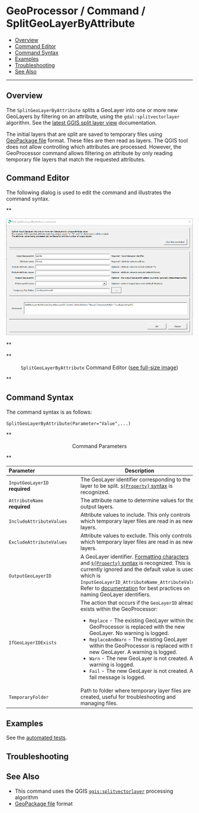 # GeoProcessor / Command / SplitGeoLayerByAttribute #

* [Overview](#overview)
* [Command Editor](#command-editor)
* [Command Syntax](#command-syntax)
* [Examples](#examples)
* [Troubleshooting](#troubleshooting)
* [See Also](#see-also)

-------------------------

## Overview ##

The `SplitGeoLayerByAttribute` splits a GeoLayer into one or more new GeoLayers
by filtering on an attribute,
using the `gdal:splitvectorlayer` algorithm.
See the [latest GGIS split layer view](https://docs.qgis.org/latest/en/docs/user_manual/processing_algs/qgis/vectorgeneral.html#split-vector-layer) documentation.

The initial layers that are split are saved to temporary files using
[GeoPackage file](../../spatial-data-format-ref/GeoPackage/GeoPackage.md) format.
These files are then read as layers.
The QGIS tool does not allow controlling which attributes are processed.
However, the GeoProcessor command allows filtering on attribute by only reading temporary file layers that match the requested attributes.

## Command Editor ##

The following dialog is used to edit the command and illustrates the command syntax.

**<p style="text-align: center;">
![SplitGeoLayerByAttribute](SplitGeoLayerByAttribute.png)
</p>**

**<p style="text-align: center;">
`SplitGeoLayerByAttribute` Command Editor (<a href="../SplitGeoLayerByAttribute.png">see full-size image</a>)
</p>**

## Command Syntax ##

The command syntax is as follows:

```text
SplitGeoLayerByAttribute(Parameter="Value",...)
```
**<p style="text-align: center;">
Command Parameters
</p>**

|**Parameter**&nbsp;&nbsp;&nbsp;&nbsp;&nbsp;&nbsp;&nbsp;&nbsp;&nbsp;&nbsp;&nbsp;&nbsp;&nbsp;&nbsp;&nbsp;&nbsp;&nbsp;&nbsp;&nbsp;&nbsp;&nbsp;&nbsp;&nbsp;&nbsp;&nbsp;&nbsp;&nbsp;&nbsp;&nbsp; | **Description** | **Default**&nbsp;&nbsp;&nbsp;&nbsp;&nbsp;&nbsp;&nbsp;&nbsp;&nbsp;&nbsp; |
| --------------|-----------------|----------------- |
| `InputGeoLayerID`<br>**required** | The GeoLayer identifier corresponding to the layer to be split.  [`${Property}` syntax](../../introduction/introduction.md#geoprocessor-properties-property) is recognized. | None - must be specified. |
| `AttributeName`<br>**required** | The attribute name to determine values for the output layers. | None - must be specified. |
| `IncludeAttributeValues` | Attribute values to include.  This only controls which temporary layer files are read in as new layers. | Include all attributes. |
| `ExcludeAttributeValues` | Attribute values to exclude.  This only controls which temporary layer files are read in as new layers. | Include all attributes (don't exclude any). |
| `OutputGeoLayerID` | A GeoLayer identifier. [Formatting characters](../../introduction/introduction.md#geolayer-property-format-specifiers) and [`${Property}` syntax](../../introduction/introduction.md#geoprocessor-properties-property) is recognized. This is currently ignored and the default value is used, which is `InputGeoLayerID_AttributeName_AttributeValue`. Refer to [documentation](../../best-practices/geolayer-identifiers.md) for best practices on naming GeoLayer identifiers.| `InputGeoLayerID_AttributeName_AttributeValue`. |
| `IfGeoLayerIDExists` | The action that occurs if the `GeoLayerID` already exists within the GeoProcessor:<ul><li>`Replace` - The existing GeoLayer within the GeoProcessor is replaced with the new GeoLayer. No warning is logged.</li><li>`ReplaceAndWarn` - The existing GeoLayer within the GeoProcessor is replaced with the new GeoLayer. A warning is logged.</li><li>`Warn` - The new GeoLayer is not created. A warning is logged.</li><li>`Fail` - The new GeoLayer is not created. A fail message is logged.</li></ul> | `Replace` | 
| `TemporaryFolder` | Path to folder where temporary layer files are created, useful for troubleshooting and managing files. | Temporary folder for the operating system. |

## Examples ##

See the [automated tests](https://github.com/OpenWaterFoundation/owf-app-geoprocessor-python-test/tree/master/test/commands/SplitGeoLayerByAttribute).

## Troubleshooting ##

## See Also ##

* This command uses the QGIS [`qgis:splitvectorlayer`](https://docs.qgis.org/latest/en/docs/user_manual/processing_algs/qgis/vectorgeneral.html#split-vector-layer) processing algorithm
* [GeoPackage file](../../spatial-data-format-ref/GeoPackage/GeoPackage.md) format
